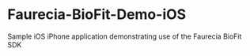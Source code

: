 Faurecia-BioFit-Demo-iOS
========================

Sample iOS iPhone application demonstrating use of the Faurecia BioFit SDK
